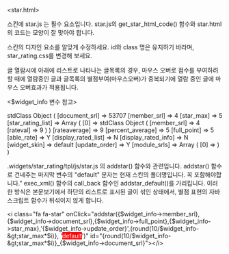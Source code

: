 <star.html>

스킨에 star.js 는 필수 요소입니다.
star.js의 get_star_html_code() 함수와 star.html의 코드는 모양이 잘 맞아야 합니다.

스킨의 디자인 요소를 알맞게 수정하세요.
id와 class 명은 유지하기 바라며, star_rating.css를 변경해 보세요.

글 열람시에 아래에 리스트로 나타나는 글목록의 경우,
마우스 오버로 점수를 부여하려할 때에 열람중인 글과 글목록의 별점부여(마우스오버)가 중복되기에
열람 중인 글에 마우스 오버효과가 적용됩니다.



<$widget_info 변수 참고>

stdClass Object ( [document_srl] => 53707 [member_srl] => 4 [star_max] => 5 [star_rating_list] => Array ( [0] => stdClass Object ( [member_srl] => 4 [rateval] => 9 ) ) [rateaverage] => 9 [percent_average] => 5 [full_point] => 5 [able_rate] => Y [display_rated_list] => N [display_rated_info] => N [widget_skin] => default [update_order] => Y [module_srls] => Array ( [0] => ) ) 


.widgets/star_rating/tpl/js/star.js 의 addstar() 함수와 관련입니다.
            addstar() 함수로 건네주는 마지막 변수의 "default" 문자는 현재 스킨의 폴더명입니다. 꼭 포함해야합니다."
            exec_xml() 함수의 call_back 함수인 addstar_default()를 가리킵니다.
            이러한 방식은 본문보기에서 하단의 리스트로 표시된 글이 섞인 상태에서, 별점 표현의 자바스크립트 함수가 뒤섞이지 않게 합니다.

&lt;i class="fa fa-star" onClick="addstar({$widget_info-&gt;member_srl},{$widget_info-&gt;document_srl},{$widget_info-&gt;full_point},{$widget_info-&gt;star_max},'{$widget_info-&gt;update_order}',{round(10/$widget_info-&gt;star_max*$i)}, '<span style="color: rgb(255, 255, 255); background-color: rgb(255, 0, 0);">default</span>')" id="{round(10/$widget_info-&gt;star_max*$i)}_{$widget_info-&gt;document_srl}"&gt;&lt;/i&gt;
